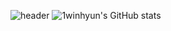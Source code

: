![header](https://capsule-render.vercel.app/api?type=rounded&height=200&color=0:2bc0e4,100:eaecc6&text=seunghyun's%20github&fontColor=FFFFFF)
![1winhyun's GitHub stats](https://github-readme-stats.vercel.app/api?username=1winhyun&show_icons=true&theme=radical)


<!--
**1winhyun/1winhyun** is a ✨ _special_ ✨ repository because its `README.md` (this file) appears on your GitHub profile.

Here are some ideas to get you started:

- 🔭 I’m currently working on ...
- 🌱 I’m currently learning ...
- 👯 I’m looking to collaborate on ...
- 🤔 I’m looking for help with ...
- 💬 Ask me about ...
- 📫 How to reach me: ...
- 😄 Pronouns: ...
- ⚡ Fun fact: ...
-->
